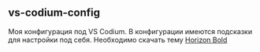 

## vs-codium-config

Моя конфигурация под VS Codium. 
В конфигурации имеются подсказки для настройки под себя.
Необходимо скачать тему [Horizon Bold](https://github.com/jolaleye/horizon-theme-vscode)

